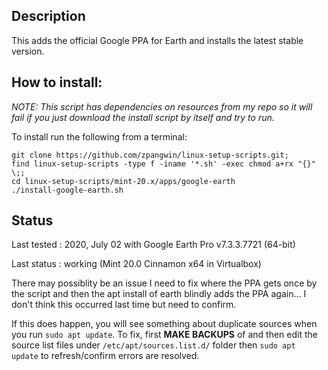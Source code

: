 
## Description

This adds the official Google PPA for Earth and installs the latest stable version.

## How to install:

*NOTE: This script has dependencies on resources from my repo so it will fail if you just download the install script by itself and try to run.*

To install run the following from a terminal:

```
git clone https://github.com/zpangwin/linux-setup-scripts.git;
find linux-setup-scripts -type f -iname '*.sh' -exec chmod a+rx "{}" \;;
cd linux-setup-scripts/mint-20.x/apps/google-earth
./install-google-earth.sh
```

## Status

Last tested : 2020, July 02 with Google Earth Pro v7.3.3.7721 (64-bit)

Last status : working (Mint 20.0 Cinnamon x64 in Virtualbox)


There may possiblity be an issue I need to fix where the PPA gets once by the script and then the apt install of earth blindly adds the PPA again... I don't think this occurred last time but need to confirm.

If this does happen, you will see something about duplicate sources when you run `sudo apt update`. To fix, first **MAKE BACKUPS** of and then edit the source list files under `/etc/apt/sources.list.d/` folder then `sudo apt update` to refresh/confirm errors are resolved.
